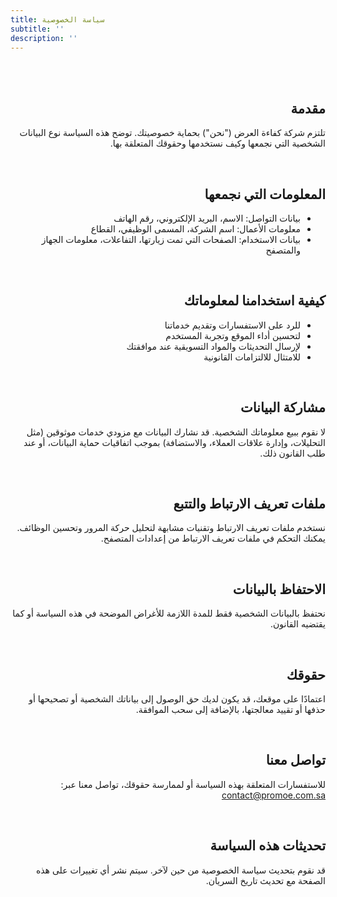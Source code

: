 ```yaml
---
title: سياسة الخصوصية
subtitle: ''
description: ''
---
```


<br>
<br>

<div dir="rtl">

## مقدمة

تلتزم شركة كفاءة العرض ("نحن") بحماية خصوصيتك. توضح هذه السياسة نوع البيانات الشخصية التي نجمعها وكيف نستخدمها وحقوقك المتعلقة بها.

<br>

## المعلومات التي نجمعها
- بيانات التواصل: الاسم، البريد الإلكتروني، رقم الهاتف
- معلومات الأعمال: اسم الشركة، المسمى الوظيفي، القطاع
- بيانات الاستخدام: الصفحات التي تمت زيارتها، التفاعلات، معلومات الجهاز والمتصفح

<br>

## كيفية استخدامنا لمعلوماتك
- للرد على الاستفسارات وتقديم خدماتنا
- لتحسين أداء الموقع وتجربة المستخدم
- لإرسال التحديثات والمواد التسويقية عند موافقتك
- للامتثال للالتزامات القانونية

<br>

## مشاركة البيانات
لا نقوم ببيع معلوماتك الشخصية. قد نشارك البيانات مع مزودي خدمات موثوقين (مثل التحليلات، وإدارة علاقات العملاء، والاستضافة) بموجب اتفاقيات حماية البيانات، أو عند طلب القانون ذلك.

<br>

## ملفات تعريف الارتباط والتتبع
نستخدم ملفات تعريف الارتباط وتقنيات مشابهة لتحليل حركة المرور وتحسين الوظائف. يمكنك التحكم في ملفات تعريف الارتباط من إعدادات المتصفح.

<br>

## الاحتفاظ بالبيانات
نحتفظ بالبيانات الشخصية فقط للمدة اللازمة للأغراض الموضحة في هذه السياسة أو كما يقتضيه القانون.

<br>

## حقوقك
اعتمادًا على موقعك، قد يكون لديك حق الوصول إلى بياناتك الشخصية أو تصحيحها أو حذفها أو تقييد معالجتها، بالإضافة إلى سحب الموافقة.

<br>

## تواصل معنا
للاستفسارات المتعلقة بهذه السياسة أو لممارسة حقوقك، تواصل معنا عبر: contact@promoe.com.sa

<br>

## تحديثات هذه السياسة
قد نقوم بتحديث سياسة الخصوصية من حين لآخر. سيتم نشر أي تغييرات على هذه الصفحة مع تحديث تاريخ السريان.

</div> 